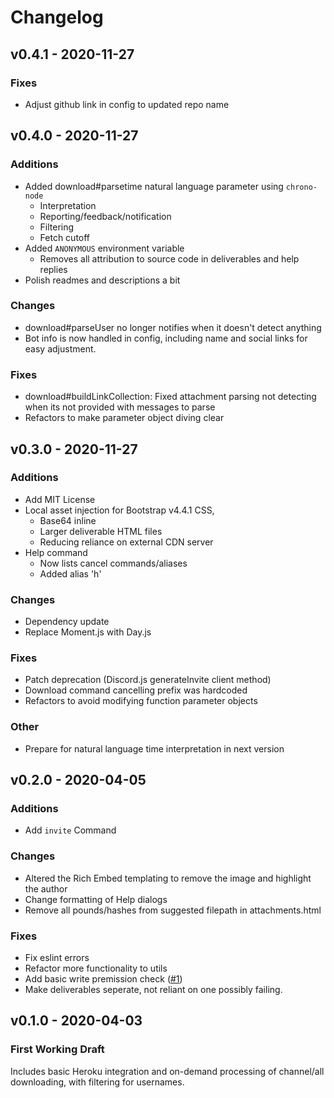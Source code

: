 # Changelog

## v0.4.1 - 2020-11-27
### Fixes
- Adjust github link in config to updated repo name


## v0.4.0 - 2020-11-27
### Additions
- Added download#parsetime natural language parameter using `chrono-node`
  - Interpretation
  - Reporting/feedback/notification
  - Filtering
  - Fetch cutoff
- Added `ANONYMOUS` environment variable
  - Removes all attribution to source code in deliverables and help replies
- Polish readmes and descriptions a bit

### Changes
- download#parseUser no longer notifies when it doesn't detect anything
- Bot info is now handled in config, including name and social links for easy adjustment.
### Fixes
- download#buildLinkCollection: Fixed attachment parsing not detecting when its not provided with messages to parse
- Refactors to make parameter object diving clear


## v0.3.0 - 2020-11-27
### Additions
- Add MIT License
- Local asset injection for Bootstrap v4.4.1 CSS, 
  - Base64 inline
  - Larger deliverable HTML files
  - Reducing reliance on external CDN server
- Help command 
  - Now lists cancel commands/aliases
  - Added alias 'h'
### Changes
- Dependency update
- Replace Moment.js with Day.js
### Fixes
- Patch deprecation (Discord.js generateInvite client method)
- Download command cancelling prefix was hardcoded
- Refactors to avoid modifying function parameter objects
### Other
- Prepare for natural language time interpretation in next version


## v0.2.0 - 2020-04-05
### Additions
- Add `invite` Command
### Changes
- Altered the Rich Embed templating to remove the image and highlight the author
- Change formatting of Help dialogs
- Remove all pounds/hashes from suggested filepath in attachments.html
### Fixes
- Fix eslint errors 
- Refactor more functionality to utils
- Add basic write premission check ([#1](https://github.com/chrsmlls333/Ketchum-Bot-for-Discord/issues/1))
- Make deliverables seperate, not reliant on one possibly failing.


## v0.1.0 - 2020-04-03
### First Working Draft
Includes basic Heroku integration and on-demand processing of channel/all downloading, with filtering for usernames.